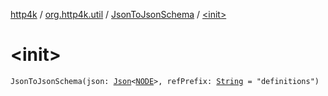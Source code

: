 [http4k](../../index.md) / [org.http4k.util](../index.md) / [JsonToJsonSchema](index.md) / [&lt;init&gt;](./-init-.md)

# &lt;init&gt;

`JsonToJsonSchema(json: `[`Json`](../../org.http4k.format/-json/index.md)`<`[`NODE`](index.md#NODE)`>, refPrefix: `[`String`](https://kotlinlang.org/api/latest/jvm/stdlib/kotlin/-string/index.html)` = "definitions")`